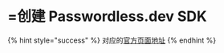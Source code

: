 # =创建 Passwordless.dev SDK

{% hint style="success" %}
对应的[官方页面地址](https://docs.passwordless.dev/guide/backend/create-a-sdk.html)
{% endhint %}
